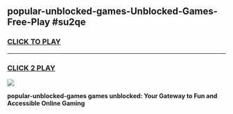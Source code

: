 
## popular-unblocked-games-Unblocked-Games-Free-Play #su2qe
<h3>
<a href="https://us.freeplayer.one?title=popular-unblocked-games&ref=9M">CLICK TO PLAY</a></h3>
<hr>

<h3>
<a href="https://us.freeplayer.one?title=popular-unblocked-games&ref=9M">CLICK 2 PLAY</a>
  
</h3>

<a href="https://us.freeplayer.one?title=popular-unblocked-games&ref=9M"><img src="https://clearcache.store/games.png"></a>


**popular-unblocked-games games unblocked: Your Gateway to Fun and Accessible Online Gaming**
